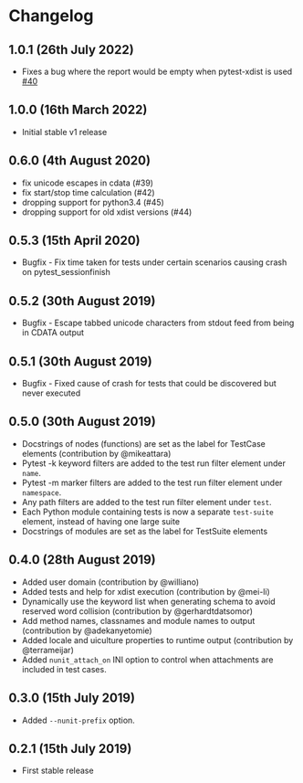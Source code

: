 # Changelog

## 1.0.1 (26th July 2022)

- Fixes a bug where the report would be empty when pytest-xdist is used [#40](https://github.com/pytest-dev/pytest-nunit/issues/40)

## 1.0.0 (16th March 2022)

- Initial stable v1 release

## 0.6.0 (4th August 2020)

- fix unicode escapes in cdata (#39)
- fix start/stop time calculation (#42)
- dropping support for python3.4 (#45)
- dropping support for old xdist versions (#44)

## 0.5.3 (15th April 2020)

- Bugfix - Fix time taken for tests under certain scenarios causing crash on pytest_sessionfinish

## 0.5.2 (30th August 2019)

- Bugfix - Escape tabbed unicode characters from stdout feed from being in CDATA output

## 0.5.1 (30th August 2019)

- Bugfix - Fixed cause of crash for tests that could be discovered but never executed

## 0.5.0 (30th August 2019)

- Docstrings of nodes (functions) are set as the label for TestCase elements (contribution by @mikeattara)
- Pytest -k keyword filters are added to the test run filter element under ``name``.
- Pytest -m marker filters are added to the test run filter element under ``namespace``.
- Any path filters are added to the test run filter element under ``test``.
- Each Python module containing tests is now a separate ``test-suite`` element, instead of having one large suite
- Docstrings of modules are set as the label for TestSuite elements

## 0.4.0 (28th August 2019)

- Added user domain (contribution by @williano)
- Added tests and help for xdist execution (contribution by @mei-li)
- Dynamically use the keyword list when generating schema to avoid reserved word collision (contribution by @gerhardtdatsomor)
- Add method names, classnames and module names to output (contribution by @adekanyetomie)
- Added locale and uiculture properties to runtime output (contribution by @terrameijar)
- Added ``nunit_attach_on`` INI option to control when attachments are included in test cases.

## 0.3.0 (15th July 2019)

- Added ``--nunit-prefix`` option.

## 0.2.1 (15th July 2019)

- First stable release
